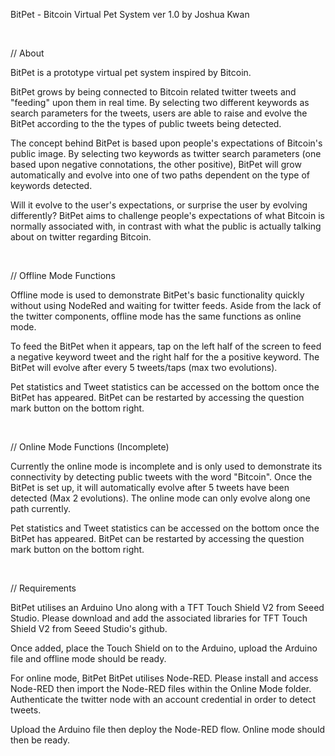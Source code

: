 BitPet - Bitcoin Virtual Pet System ver 1.0 
by Joshua Kwan

<br>

// About

BitPet is a prototype virtual pet system inspired by Bitcoin.

BitPet grows by being connected to Bitcoin related twitter tweets and "feeding" upon them in real time. By selecting two different keywords as search parameters for the tweets, users are able to raise and evolve the BitPet according to the the types of public tweets being detected.

The concept behind BitPet is based upon people's expectations of Bitcoin's public image. By selecting two keywords as twitter search parameters (one based upon negative connotations, the other positive), BitPet will grow automatically and evolve into one of two paths dependent on the type of keywords detected. 

Will it evolve to the user's expectations, or surprise the user by evolving differently? BitPet aims to challenge people's expectations of what Bitcoin is normally associated with, in contrast with what the public is actually talking about on twitter regarding Bitcoin.

<br>

// Offline Mode Functions

Offline mode is used to demonstrate BitPet's basic functionality quickly without using NodeRed and waiting for twitter feeds. Aside from the lack of the twitter components, offline mode has the same functions as online mode.

To feed the BitPet when it appears, tap on the left half of the screen to feed a negative keyword tweet and the right half for the a positive keyword. The BitPet will evolve after every 5 tweets/taps (max two evolutions).

Pet statistics and Tweet statistics can be accessed on the bottom once the BitPet has appeared. BitPet can be restarted by accessing the question mark button on the bottom right.

<br>

// Online Mode Functions (Incomplete)

Currently the online mode is incomplete and is only used to demonstrate its connectivity by detecting public tweets with the word "Bitcoin". Once the BitPet is set up, it will automatically evolve after 5 tweets have been detected (Max 2 evolutions). The online mode can only evolve along one path currently.

Pet statistics and Tweet statistics can be accessed on the bottom once the BitPet has appeared. BitPet can be restarted by accessing the question mark button on the bottom right.

<br>

// Requirements

BitPet utilises an Arduino Uno along with a TFT Touch Shield V2 from Seeed Studio. Please download and add the associated libraries for TFT Touch Shield V2 from Seeed Studio's github.

Once added, place the Touch Shield on to the Arduino, upload the Arduino file and offline mode should be ready.

For online mode, BitPet BitPet utilises Node-RED. Please install and access Node-RED then import the Node-RED files within the Online Mode folder. Authenticate the twitter node with an account credential in order to detect tweets.

Upload the Arduino file then deploy the Node-RED flow. Online mode should then be ready.
